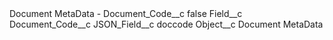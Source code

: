 <?xml version="1.0" encoding="UTF-8"?>
<CustomMetadata xmlns="http://soap.sforce.com/2006/04/metadata" xmlns:xsi="http://www.w3.org/2001/XMLSchema-instance" xmlns:xsd="http://www.w3.org/2001/XMLSchema">
    <label>Document MetaData - Document_Code__c</label>
    <protected>false</protected>
    <values>
        <field>Field__c</field>
        <value xsi:type="xsd:string">Document_Code__c</value>
    </values>
    <values>
        <field>JSON_Field__c</field>
        <value xsi:type="xsd:string">doccode</value>
    </values>
    <values>
        <field>Object__c</field>
        <value xsi:type="xsd:string">Document MetaData</value>
    </values>
</CustomMetadata>
